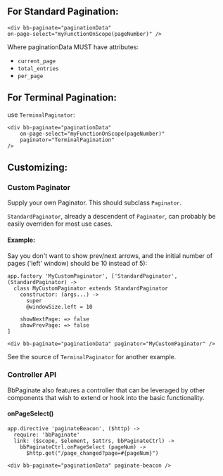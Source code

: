 ## For Standard Pagination:

    <div bb-paginate="paginationData"
    on-page-select="myFunctionOnScope(pageNumber)" />

Where paginationData MUST have attributes:
* `current_page`
* `total_entries`
* `per_page`

## For Terminal Pagination:

use `TerminalPaginator`:

    <div bb-paginate="paginationData"
        on-page-select="myFunctionOnScope(pageNumber)"
        paginator="TerminalPagination"
    />

## Customizing:

### Custom Paginator
Supply your own Paginator. This should subclass `Paginator`.

`StandardPaginator`, already a descendent of `Paginator`, can probably
be easily overriden for most use cases.

#### Example:

Say you don't want to show prev/next arrows, and the initial number of
pages
('left' window) should be 10 instead of 5):

    app.factory 'MyCustomPaginator', ['StandardPaginator', (StandardPaginator) ->
      class MyCustomPaginator extends StandardPaginator
        constructor: (args...) ->
          super
          @windowSize.left = 10

        showNextPage: => false
        showPrevPage: => false
    ]

    <div bb-paginate="paginationData" paginator="MyCustomPaginator" />

See the source of `TerminalPaginator` for another example.

### Controller API

BbPaginate also features a controller that can be leveraged by other components
that wish to extend or hook into the basic functionality.

#### onPageSelect()

    app.directive 'paginateBeacon', ($http) ->
      require: 'bbPaginate'
      link: ($scope, $element, $attrs, bbPaginateCtrl) ->
        bbPaginateCtrl.onPageSelect (pageNum) ->
          $http.get("/page_changed?page=#{pageNum}")

    <div bb-paginate="paginationData" paginate-beacon />

